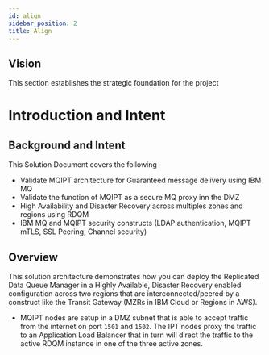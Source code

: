 ```yaml
---
id: align
sidebar_position: 2
title: Align
---
```


## Vision
This section establishes the strategic foundation for the project

# Introduction and Intent
## Background and Intent
This Solution Document covers the following
- Validate MQIPT architecture for Guaranteed message delivery using IBM MQ
- Validate the function of MQIPT as a secure MQ proxy inn the DMZ
- High Availability and Disaster Recovery across multiples zones and regions using RDQM
- IBM MQ and MQIPT security constructs (LDAP authentication, MQIPT mTLS, SSL Peering, Channel security)

## Overview

This solution architecture demonstrates how you can deploy the Replicated Data Queue Manager in a Highly Available, Disaster Recovery enabled configuration across two regions that are interconnected/peered by a construct like the Transit Gateway (MZRs in IBM Cloud or Regions in AWS).

- MQIPT nodes are setup in a DMZ subnet that is able to accept traffic from the internet on port `1501` and `1502`. The IPT nodes proxy the traffic to an Application Load Balancer that in turn will direct the traffic to the active RDQM instance in one of the three active zones.

